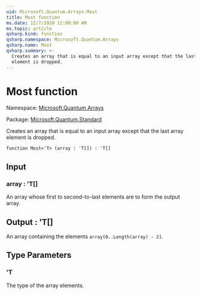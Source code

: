 ```yaml
---
uid: Microsoft.Quantum.Arrays.Most
title: Most function
ms.date: 12/7/2020 12:00:00 AM
ms.topic: article
qsharp.kind: function
qsharp.namespace: Microsoft.Quantum.Arrays
qsharp.name: Most
qsharp.summary: >-
  Creates an array that is equal to an input array except that the last array
  element is dropped.
---
```


# Most function

Namespace: [Microsoft.Quantum.Arrays](xref:Microsoft.Quantum.Arrays)

Package: [Microsoft.Quantum.Standard](https://nuget.org/packages/Microsoft.Quantum.Standard)


Creates an array that is equal to an input array except that the last arrayelement is dropped.

```qsharp
function Most<'T> (array : 'T[]) : 'T[]
```


## Input

### array : 'T[]

An array whose first to second-to-last elements are to form the output array.



## Output : 'T[]

An array containing the elements `array[0..Length(array) - 2]`.

## Type Parameters

### 'T

The type of the array elements.